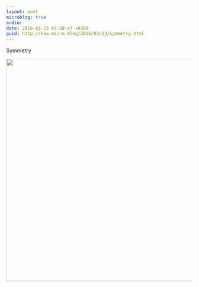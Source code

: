```yaml
---
layout: post
microblog: true
audio: 
date: 2016-03-23 07:38:47 +0300
guid: http://kaa.micro.blog/2016/03/23/symmetry.html
---
```

Symmetry

<img src="http://www.kaa.bz/uploads/2018/ab37af97a8.jpg" width="600" height="600" />
